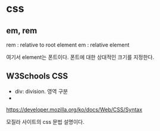 # css 

## em, rem 

rem : relative to root element 
em : relative element 

여기서 element는 폰트이다. 폰트에 대한 상대적인 크기를 지정한다. 


## W3Schools CSS 

- div: division. 영역 구분 
- 


https://developer.mozilla.org/ko/docs/Web/CSS/Syntax

모질라 사이트의 css 문법 설명이다. 

